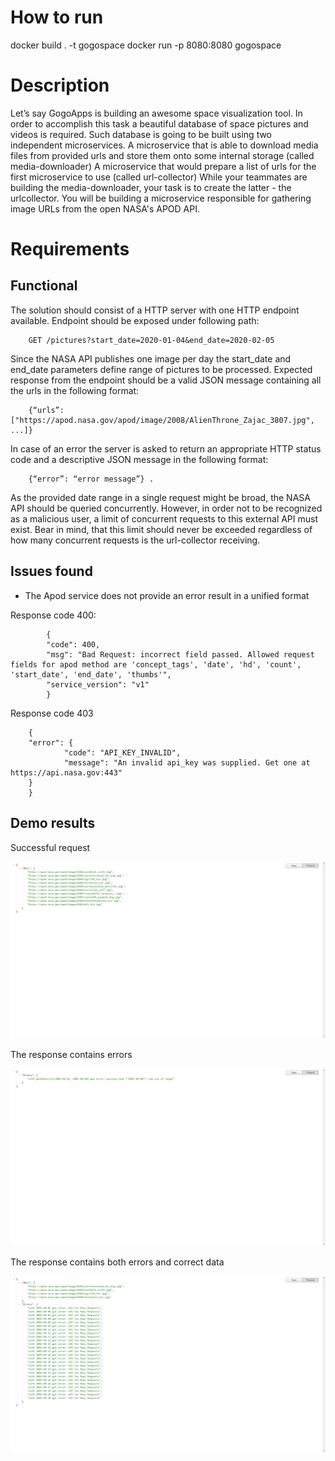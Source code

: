 # How to run

docker build . -t gogospace
docker run -p 8080:8080 gogospace


# Description

Let’s say GogoApps is building an awesome space visualization tool. In order to accomplish this task a
beautiful database of space pictures and videos is required. Such database is going to be built using two
independent microservices.
A microservice that is able to download media files from provided urls and store them onto some
internal storage (called media-downloader)
A microservice that would prepare a list of urls for the first microservice to use (called url-collector)
While your teammates are building the media-downloader, your task is to create the latter - the urlcollector. You will be building a microservice responsible for gathering image URLs from the open NASA's APOD API.

# Requirements

## Functional
The solution should consist of a HTTP server with one HTTP endpoint available. Endpoint should be
exposed under following path:

        GET /pictures?start_date=2020-01-04&end_date=2020-02-05

Since the NASA API publishes one image per day the start_date and end_date parameters define
range of pictures to be processed. Expected response from the endpoint should be a valid JSON message
containing all the urls in the following format:

        {“urls”: ["https://apod.nasa.gov/apod/image/2008/AlienThrone_Zajac_3807.jpg", ...]}

In case of an error the server is asked to return an appropriate HTTP status code and a descriptive JSON
message in the following format:

        {“error”: “error message”} .

As the provided date range in a single request might be broad, the NASA API should be queried
concurrently. However, in order not to be recognized as a malicious user, a limit of concurrent
requests to this external API must exist. Bear in mind, that this limit should never be exceeded
regardless of how many concurrent requests is the url-collector receiving.
## Issues found
- The Apod service does not provide an error result in a unified format

Response code 400:
```
        {
        "code": 400,
        "msg": "Bad Request: incorrect field passed. Allowed request fields for apod method are 'concept_tags', 'date', 'hd', 'count', 'start_date', 'end_date', 'thumbs'",
        "service_version": "v1"
        }
```
Response code 403

        {
        "error": {
                "code": "API_KEY_INVALID",
                "message": "An invalid api_key was supplied. Get one at https://api.nasa.gov:443"
        }
        }

## Demo results

Successful request

<img src="./images/res_URLs.png">


The response contains errors

<img src="./images/res_Errors.png">


The response contains both errors and correct data

<img src="./images/res_URLs and Errors.png">